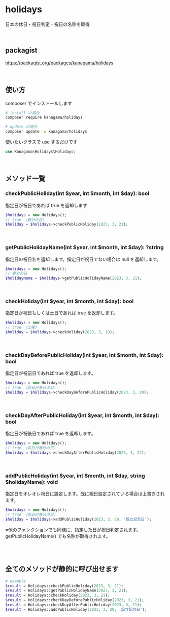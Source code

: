 # holidays

日本の休日・祝日判定・祝日の名称を取得

<br>

## packagist

https://packagist.org/packages/kanagama/holidays

<br>


## 使い方

composer でインストールします

```bash
# install の場合
composer require kanagama/holidays

# update の場合
composer update -w kanagama/holidays
```

使いたいクラスで use するだけです

```php
use Kanagama\Holidays\Holidays;
```

<br>

## メソッド一覧


### checkPublicHoliday(int $year, int $month, int $day): bool

指定日が祝日であれば true を返却します

```php
$holidays = new Holidays();
// true （春分の日）
$holiday = $holidays->checkPublicHoliday(2023, 3, 21);
```

<br>

### getPublicHolidayName(int $year, int $month, int $day): ?string

指定日の祝日名を返却します。指定日が祝日でない場合は null を返却します。


```php
$holidays = new Holidays();
// 春分の日
$holidayName = $holidays->getPublicHolidayName(2023, 3, 21);
```

<br>

### checkHoliday(int $year, int $month, int $day): bool

指定日が祝日もしくは土日であれば true を返却します。

```php
$holidays = new Holidays();
// true （土曜）
$holiday = $holidays->checkHoliday(2023, 3, 19);
```

<br>

### checkDayBeforePublicHoliday(int $year, int $month, int $day): bool

指定日が祝前日であれば true を返却します。

```php
$holidays = new Holidays();
// true （翌日が春分の日）
$holiday = $holidays->checkDayBeforePublicHoliday(2023, 3, 20);
```

<br>

### checkDayAfterPublicHoliday(int $year, int $month, int $day): bool

指定日が祝後日であれば true を返却します。

```php
$holidays = new Holidays();
// true （前日が春分の日）
$holiday = $holidays->checkDayAfterPublicHoliday(2023, 3, 22);
```

<br>

### addPublicHoliday(int $year, int $month, int $day, string $holidayName): void

指定日をオレオレ祝日に設定します。既に祝日設定されている場合は上書きされます。


```php
$holidays = new Holidays();
// true （前日が春分の日）
$holiday = $holidays->addPublicHoliday(2023, 3, 20, '設立記念日');
```

※他のファンクションでも同様に、指定した日が祝日判定されます。
getPublicHolidayName() でも名称が取得されます。

<br>
<br>

## 全てのメソッドが静的に呼び出せます

```php
# example
$result = Holidays::checkPublicHoliday(2023, 3, 21);
$result = Holidays::getPublicHolidayName(2023, 3, 21);
$result = Holidays::checkHoliday(2023, 3, 21);
$result = Holidays::checkDayBeforePublicHoliday(2023, 3, 21);
$result = Holidays::checkDayAfterPublicHoliday(2023, 3, 21);
$result = Holidays::addPublicHoliday(2023, 3, 20, '設立記念日');
```

